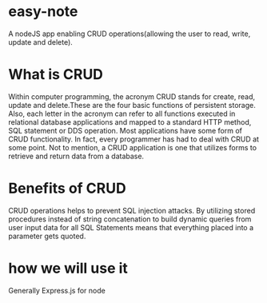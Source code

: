 # easy-note
A nodeJS app enabling CRUD operations(allowing the user to read, write, update and delete).
# What is CRUD
Within computer programming, the acronym CRUD stands for create, read, update and delete.These are the four basic functions of persistent storage. Also, each letter in the acronym can refer to all functions executed in relational database applications and mapped to a standard HTTP method, SQL statement or DDS operation. Most applications have some form of CRUD functionality. In fact, every programmer has had to deal with CRUD at some point. Not to mention, a CRUD application is one that utilizes forms to retrieve and return data from a database.

# Benefits of CRUD
CRUD operations helps to prevent SQL injection attacks. By utilizing stored procedures instead of string concatenation to build dynamic queries from user input data for all SQL Statements means that everything placed into a parameter gets quoted.

# how we will use it
Generally Express.js for node
